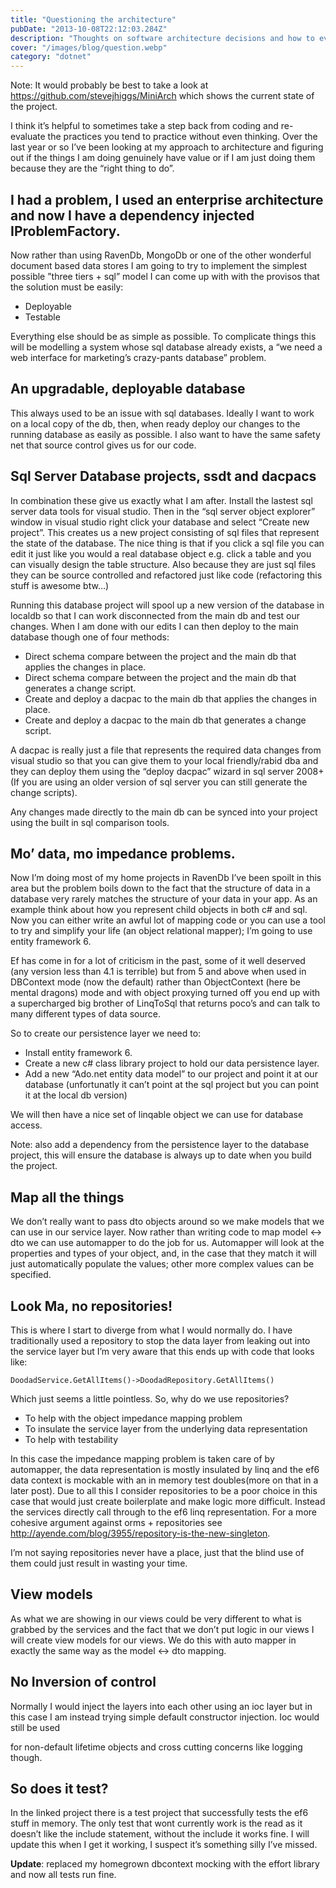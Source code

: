 ```yaml
---
title: "Questioning the architecture"
pubDate: "2013-10-08T22:12:03.284Z"
description: "Thoughts on software architecture decisions and how to evaluate them critically."
cover: "/images/blog/question.webp"
category: "dotnet"
---
```


Note: It would probably be best to take a look at https://github.com/stevejhiggs/MiniArch which shows the current state of the project.

I think it’s helpful to sometimes take a step back from coding and re-evaluate the practices you tend to practice without even thinking. Over the last year or so I’ve been looking at my approach to architecture and figuring out if the things I am doing genuinely have value or if I am just doing them because they are the “right thing to do”.

## I had a problem, I used an enterprise architecture and now I have a dependency injected IProblemFactory.

Now rather than using RavenDb, MongoDb or one of the other wonderful document based data stores I am going to try to implement the simplest possible ”three tiers + sql” model I can come up with with the provisos that the solution must be easily:

- Deployable
- Testable

Everything else should be as simple as possible. To complicate things this will be modelling a system whose sql database already exists, a “we need a web interface for marketing’s crazy-pants database” problem.

## An upgradable, deployable database

This always used to be an issue with sql databases. Ideally I want to work on a local copy of the db, then, when ready deploy our changes to the running database as easily as possible. I also want to have the same safety net that source control gives us for our code.

## Sql Server Database projects, ssdt and dacpacs

In combination these give us exactly what I am after. Install the lastest sql server data tools for visual studio. Then in the “sql server object explorer” window in visual studio right click your database and select “Create new project”. This creates us a new project consisting of sql files that represent the state of the database. The nice thing is that if you click a sql file you can edit it just like you would a real database object e.g. click a table and you can visually design the table structure. Also because they are just sql files they can be source controlled and refactored just like code (refactoring this stuff is awesome btw…)

Running this database project will spool up a new version of the database in localdb so that I can work disconnected from the main db and test our changes. When I am done with our edits I can then deploy to the main database though one of four methods:

- Direct schema compare between the project and the main db that applies the changes in place.
- Direct schema compare between the project and the main db that generates a change script.
- Create and deploy a dacpac to the main db that applies the changes in place.
- Create and deploy a dacpac to the main db that generates a change script.

A dacpac is really just a file that represents the required data changes from visual studio so that you can give them to your local friendly/rabid dba and they can deploy them using the “deploy dacpac” wizard in sql server 2008+ (If you are using an older version of sql server you can still generate the change scripts).

Any changes made directly to the main db can be synced into your project using the built in sql comparison tools.

## Mo’ data, mo impedance problems.

Now I’m doing most of my home projects in RavenDb I’ve been spoilt in this area but the problem boils down to the fact that the structure of data in a database very rarely matches the structure of your data in your app. As an example think about how you represent child objects in both c# and sql. Now you can either write an awful lot of mapping code or you can use a tool to try and simplify your life (an object relational mapper); I’m going to use entity framework 6.

Ef has come in for a lot of criticism in the past, some of it well deserved (any version less than 4.1 is terrible) but from 5 and above when used in DBContext mode (now the default) rather than ObjectContext (here be mental dragons) mode and with object proxying turned off you end up with a supercharged big brother of LinqToSql that returns poco’s and can talk to many different types of data source.

So to create our persistence layer we need to:

- Install entity framework 6.
- Create a new c# class library project to hold our data persistence layer.
- Add a new “Ado.net entity data model” to our project and point it at our database (unfortunatly it can’t point at the sql project but you can point it at the local db version)

We will then have a nice set of linqable object we can use for database access.

Note: also add a dependency from the persistence layer to the database project, this will ensure the database is always up to date when you build the project.

## Map all the things

We don’t really want to pass dto objects around so we make models that we can use in our service layer. Now rather than writing code to map model <-> dto we can use automapper to do the job for us. Automapper will look at the properties and types of your object, and, in the case that they match it will just automatically populate the values; other more complex values can be specified.

## Look Ma, no repositories!

This is where I start to diverge from what I would normally do. I have traditionally used a repository to stop the data layer from leaking out into the service layer but I’m very aware that this ends up with code that looks like:

    DoodadService.GetAllItems()->DoodadRepository.GetAllItems()

Which just seems a little pointless. So, why do we use repositories?

- To help with the object impedance mapping problem
- To insulate the service layer from the underlying data representation
- To help with testability

In this case the impedance mapping problem is taken care of by automapper, the data representation is mostly insulated by linq and the ef6 data context is mockable with an in memory test doubles(more on that in a later post). Due to all this I consider repositories to be a poor choice in this case that would just create boilerplate and make logic more difficult. Instead the services directly call through to the ef6 linq representation. For a more cohesive argument against orms + repositories see http://ayende.com/blog/3955/repository-is-the-new-singleton.

I’m not saying repositories never have a place, just that the blind use of them could just result in wasting your time.

## View models

As what we are showing in our views could be very different to what is grabbed by the services and the fact that we don’t put logic in our views I will create view models for our views. We do this with auto mapper in exactly the same way as the model <-> dto mapping.

## No Inversion of control

Normally I would inject the layers into each other using an ioc layer but in this case I am instead trying simple default constructor injection. Ioc would still be used

for non-default lifetime objects and cross cutting concerns like logging though.

## So does it test?

In the linked project there is a test project that successfully tests the ef6 stuff in memory. The only test that wont currently work is the read as it doesn’t like the include statement, without the include it works fine. I will update this when I get it working, I suspect it’s something silly I’ve missed.

**Update**: replaced my homegrown dbcontext mocking with the effort library and now all tests run fine.
